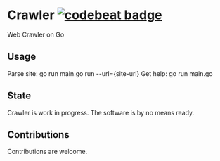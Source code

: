 # Crawler [![codebeat badge](https://codebeat.co/badges/7c0c5914-a4f6-4650-8903-ba9f18a7e78b)](https://codebeat.co/projects/github-com-georgynet-crawler)
Web Crawler on Go

## Usage
Parse site:
go run main.go run --url={site-url}
Get help:
go run main.go

## State
Crawler is work in progress. The software is by no means ready.

## Contributions

Contributions are welcome.
